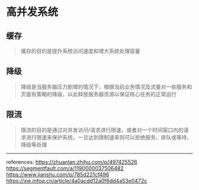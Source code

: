 # 高并发系统
## 缓存
> 缓存的目的是提升系统访问速度和增大系统处理容量
## 降级
> 降级是当服务器压力剧增的情况下，根据当前业务情况及流量对一些服务和页面有策略的降级，以此释放服务器资源以保证核心任务的正常运行
## 限流
> 限流的目的是通过对并发访问/请求进行限速，或者对一个时间窗口内的请求进行限速来保护系统，一旦达到限制速率则可以拒绝服务、排队或等待、降级等处理

---
references:
https://zhuanlan.zhihu.com/p/497425526
https://segmentfault.com/a/1190000037506482
https://www.jianshu.com/p/785d221cf496
https://xie.infoq.cn/article/4a0acdd12a0f6dd4a53e0472c
